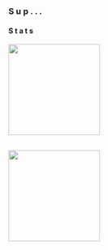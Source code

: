 ### S u p . . .
<div><!--gitStats-->
  <h4>S t a t s</h4>
  <img height=180em src='https://github-readme-stats.vercel.app/api?username=saydidk&show_icons=true&theme=merko'>
  <h2> </h2>
</div><!--gitStatsEND-->
<div><!--langStats-->
  <img height=180em src='https://github-readme-stats.vercel.app/api/top-langs/?username=saydidk&show_icons=true&theme=merko'/>
  <h2> </h2>
</div><!--langStatsEND-->
<!--
**saydidk/saydidk** is a ✨ _special_ ✨ repository because its `README.md` (this file) appears on your GitHub profile.

Here are some ideas to get you started:

- 🔭 I’m currently working on ...
- 🌱 I’m currently learning ...
- 👯 I’m looking to collaborate on ...
- 🤔 I’m looking for help with ...
- 💬 Ask me about ...
- 📫 How to reach me: ...
- 😄 Pronouns: ...
- ⚡ Fun fact: ...
-->
